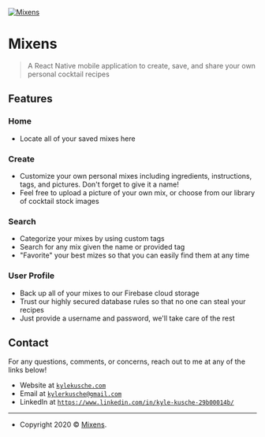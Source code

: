 <a href="http://kylekusche.com"><img src="gs://mixens-5028a.appspot.com/LOGO.png" title="Mixens" alt="Mixens"></a>

# Mixens

> A React Native mobile application to create, save, and share your own personal cocktail recipes

## Features
### Home
- Locate all of your saved mixes here

### Create
- Customize your own personal mixes including ingredients, instructions, tags, and pictures. Don't forget to give it a name!
- Feel free to upload a picture of your own mix, or choose from our library of cocktail stock images

### Search
- Categorize your mixes by using custom tags
- Search for any mix given the name or provided tag
- "Favorite" your best mizes so that you can easily find them at any time

### User Profile
- Back up all of your mixes to our Firebase cloud storage
- Trust our highly secured database rules so that no one can steal your recipes
- Just provide a username and password, we'll take care of the rest

## Contact

For any questions, comments, or concerns, reach out to me at any of the links below!

- Website at <a href="http://kylekusche.com" target="_blank">`kylekusche.com`</a>
- Email at <a href="mailto:kylerkusche@gmail.com" target="_blank">`kylerkusche@gmail.com`</a>
- LinkedIn at <a href ="https://www.linkedin.com/in/kyle-kusche-29b00014b/" target="_blank">`https://www.linkedin.com/in/kyle-kusche-29b00014b/`</a>

---

- Copyright 2020 © <a href="http://kylekusche.com" target="_blank">Mixens</a>.

